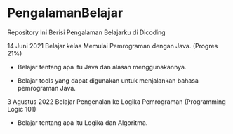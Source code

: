# PengalamanBelajar
Repository Ini Berisi Pengalaman Belajarku di Dicoding

14 Juni 2021
Belajar kelas Memulai Pemrograman dengan Java. (Progres 21%)

* Belajar tentang apa itu Java dan alasan menggunakannya.

* Belajar tools yang dapat digunakan untuk menjalankan bahasa pemrograman Java.

3 Agustus 2022
Belajar Pengenalan ke Logika Pemrograman (Programming Logic 101)

* Belajar tentang apa itu Logika dan Algoritma.
